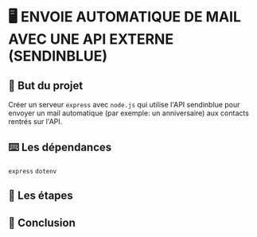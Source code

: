 # 🖥 ENVOIE AUTOMATIQUE DE MAIL AVEC UNE API EXTERNE (SENDINBLUE)

## 🎯 But du projet
Créer un serveur `express` avec `node.js` qui utilise l'API sendinblue pour envoyer un mail automatique (par exemple: un anniversaire) aux contacts rentrés sur l'API.

## ⌨️ Les dépendances
`express` `dotenv`

## 📑 Les étapes

## 📍 Conclusion
